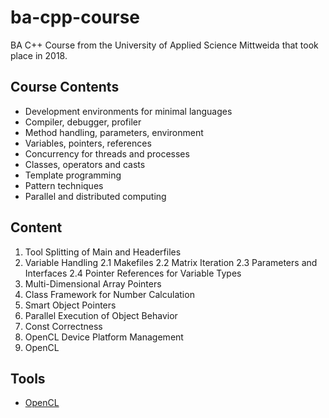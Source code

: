 # ba-cpp-course

BA C++ Course from the University of Applied Science Mittweida that took place in 2018.

## Course Contents

- Development environments for minimal languages
- Compiler, debugger, profiler
- Method handling, parameters, environment
- Variables, pointers, references
- Concurrency for threads and processes
- Classes, operators and casts
- Template programming
- Pattern techniques
- Parallel and distributed computing

## Content

1. Tool Splitting of Main and Headerfiles
2. Variable Handling
   2.1 Makefiles
   2.2 Matrix Iteration
   2.3 Parameters and Interfaces
   2.4 Pointer References for Variable Types
3. Multi-Dimensional Array Pointers
4. Class Framework for Number Calculation
5. Smart Object Pointers
6. Parallel Execution of Object Behavior
7. Const Correctness
8. OpenCL Device Platform Management
9. OpenCL

## Tools

- [OpenCL](https://rocmdocs.amd.com/en/latest/Programming_Guides/Opencl-programming-guide.html)
